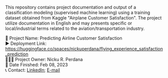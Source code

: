 This repository contains project documentation and output of a classification modeling (supervised machine learning) using a training dataset obtained from Kaggle "Airplane Customer Satisfaction". The project utilize documentation in English and may presents specific or local/industrial terms related to the aviation/transportation industry.

🚩 Project Name: Predicting Airline Customer Satisfaction  
▶️ Deployment Link: https://huggingface.co/spaces/nickuperdana/flying_experience_satisfaction_prediction  
🙋🏻‍♂️ Project Owner: Nicku R. Perdana  
🏁 Date Finished: Feb 08, 2023  
📞 Contact: [LinkedIn](https://www.linkedin.com/in/nickurendyperdana/); [E-mail](mailto:nicku.r.perdana@gmail.com)
